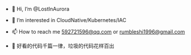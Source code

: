 - 👋 Hi, I’m @LostInAurora
- 👀 I’m interested in CloudNative/Kubernetes/IAC
- 📫 How to reach me 592721596@qq.com or rumbleshi1996@gmail.com



- 🥸 好看的代码千篇一律，垃圾的代码花样百出

<!---
LostInAurora/LostInAurora is a ✨ special ✨ repository because its `README.md` (this file) appears on your GitHub profile.
You can click the Preview link to take a look at your changes.
--->
